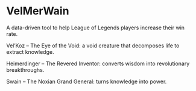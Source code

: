 # VelMerWain
A data-driven tool to help League of Legends players increase their win rate. 

Vel’Koz – The Eye of the Void: a void creature that decomposes life to extract knowledge.

Heimerdinger – The Revered Inventor: converts wisdom into revolutionary breakthroughs.

Swain – The Noxian Grand General: turns knowledge into power.